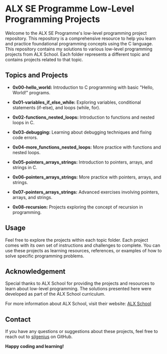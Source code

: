 # ALX SE Programme Low-Level Programming Projects

Welcome to the ALX SE Programme's low-level programming project repository. This repository is a comprehensive resource to help you learn and practice foundational programming concepts using the C language. This repository contains my solutions to various low-level programming projects from ALX School. Each folder represents a different topic and contains projects related to that topic.

## Topics and Projects

- **0x00-hello_world:** Introduction to C programming with basic "Hello, World!" programs.

- **0x01-variables_if_else_while:** Exploring variables, conditional statements (if-else), and loops (while, for).

- **0x02-functions_nested_loops:** Introduction to functions and nested loops in C.

- **0x03-debugging:** Learning about debugging techniques and fixing code errors.

- **0x04-more_functions_nested_loops:** More practice with functions and nested loops.

- **0x05-pointers_arrays_strings:** Introduction to pointers, arrays, and strings in C.

- **0x06-pointers_arrays_strings:** More practice with pointers, arrays, and strings.

- **0x07-pointers_arrays_strings:** Advanced exercises involving pointers, arrays, and strings.

- **0x08-recursion:** Projects exploring the concept of recursion in programming.

## Usage

Feel free to explore the projects within each topic folder. Each project comes with its own set of instructions and challenges to complete. You can use these projects as learning resources, references, or examples of how to solve specific programming problems.

## Acknowledgement

Special thanks to ALX School for providing the projects and resources to learn about low-level programming. The solutions presented here were developed as part of the ALX School curriculum.

For more information about ALX School, visit their website: [ALX School](https://www.alxafrica.com/)
## Contact

If you have any questions or suggestions about these projects, feel free to reach out to [silgenius](https://github.com/silgenius) on GitHub.

**Happy coding and learning!**
